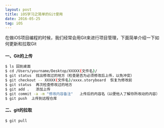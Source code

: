 ```yaml
---
layout: post
title: iOS学习之简单的Git使用
date: 2016-05-25 
tag: iOS
---
```


在做iOS项目编程的时候，我们经常会用Git来进行项目管理，下面简单介绍一下如何更新和拉取Git

#### 一、Git的上传

```bash
$ ls 回到桌面
$ cd /Users/yourname/Desktop/XXXXX(文件名)/  
$ git status  找出修改过的地方（检查是否为必须修改后上传，以免冲突）
$ git checkout -- XXXXX(文件名)/xxxx.storyboard  恢复为修改前
$ git status  再次检查修改过的地方
$ git add .   添加上传
$ git commit -a -m "修改内容备注"   上传后的内容名（以便他人了解你所改动的内容）
$ git push  上传到远程仓库
```

#### 二、git的拉取

```
$ git pull
```